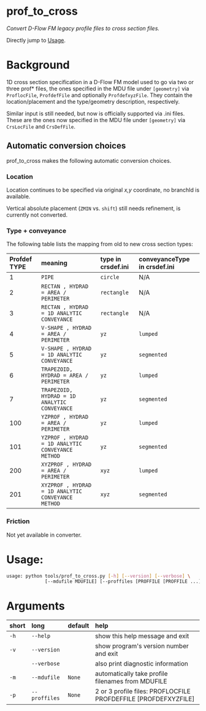 prof_to_cross
=============
*Convert D-Flow FM legacy profile files to cross section files.*

Directly jump to [Usage](#Usage).

# Background
1D cross section specification in a D-Flow FM model used to go via two or three prof* files,
the ones specified in the MDU file under `[geometry]` via `ProflocFile`, `ProfdefFile`
and optionally `ProfdefxyzFile`. They contain the location/placement and the type/geometry description, respectively.

Similar input is still needed, but now is officially supported via .ini files.
These are the ones now specified in the MDU file under `[geometry]` via `CrsLocFile` and `CrsDefFile`.

## Automatic conversion choices
prof_to_cross makes the following automatic conversion choices.
### Location
Location continues to be specified via original *x,y* coordinate, no branchId is available.

Vertical absolute placement (`ZMIN` vs. `shift`) still needs refinement, is currently not converted.

### Type + conveyance
The following table lists the mapping from old to new cross section types:

|Profdef TYPE|meaning|type in crsdef.ini|conveyanceType in crsdef.ini|
| :--- | :--- | :--- | :--- |
|1|`PIPE`|`circle`|N/A|
|2|`RECTAN , HYDRAD = AREA / PERIMETER`|`rectangle`|N/A|
|3|`RECTAN , HYDRAD = 1D ANALYTIC CONVEYANCE`|`rectangle`|N/A|
|4|`V-SHAPE , HYDRAD = AREA / PERIMETER`|`yz`|`lumped`|
|5|`V-SHAPE , HYDRAD = 1D ANALYTIC CONVEYANCE`|`yz`|`segmented`|
|6|`TRAPEZOID, HYDRAD = AREA / PERIMETER`|`yz`|`lumped`|
|7|`TRAPEZOID, HYDRAD = 1D ANALYTIC CONVEYANCE`|`yz`|`segmented`|
|100|`YZPROF , HYDRAD = AREA / PERIMETER`|`yz`|`lumped`|
|101|`YZPROF , HYDRAD = 1D ANALYTIC CONVEYANCE METHOD`|`yz`|`segmented`|
|200|`XYZPROF , HYDRAD = AREA / PERIMETER`|`xyz`|`lumped`|
|201|`XYZPROF , HYDRAD = 1D ANALYTIC CONVEYANCE METHOD`|`xyz`|`segmented`|

### Friction
Not yet available in converter.

# Usage:

```bash
usage: python tools/prof_to_cross.py [-h] [--version] [--verbose] \
              [--mdufile MDUFILE] [--proffiles [PROFFILE [PROFFILE ...]]]

```

# Arguments

|short|long|default|help|
| :--- | :--- | :--- | :--- |
|`-h`|`--help`||show this help message and exit|
|`-v`|`--version`||show program's version number and exit|
||`--verbose`||also print diagnostic information|
|`-m`|`--mdufile`|`None`|automatically take profile filenames from MDUFILE|
|`-p`|`--proffiles`|`None`|2 or 3 profile files: PROFLOCFILE PROFDEFFILE [PROFDEFXYZFILE]|